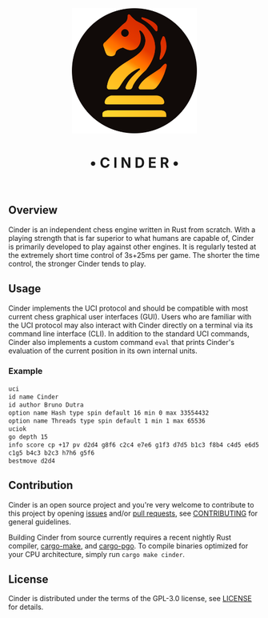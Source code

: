 
<div align="center">
<img src="logo.svg" width="250px" alt="Cinder"/>
<h1>• C I N D E R •</h1>
<br>
</div>

## Overview

Cinder is an independent chess engine written in Rust from scratch.
With a playing strength that is far superior to what humans are capable of,
Cinder is primarily developed to play against other engines. It is regularly tested
at the extremely short time control of 3s+25ms per game. The shorter the time control,
the stronger Cinder tends to play.

## Usage

Cinder implements the UCI protocol and should be compatible with most current
chess graphical user interfaces (GUI). Users who are familiar with the UCI protocol
may also interact with Cinder directly on a terminal via its command line interface (CLI).
In addition to the standard UCI commands, Cinder also implements a custom command `eval`
that prints Cinder's evaluation of the current position in its own internal units.

### Example

```
uci
id name Cinder
id author Bruno Dutra
option name Hash type spin default 16 min 0 max 33554432
option name Threads type spin default 1 min 1 max 65536
uciok
go depth 15
info score cp +17 pv d2d4 g8f6 c2c4 e7e6 g1f3 d7d5 b1c3 f8b4 c4d5 e6d5 c1g5 b4c3 b2c3 h7h6 g5f6
bestmove d2d4
```

## Contribution

Cinder is an open source project and you're very welcome to contribute to this project by
opening [issues] and/or [pull requests][pulls], see [CONTRIBUTING] for general guidelines.

Building Cinder from source currently requires a recent nightly Rust compiler,
[cargo-make], and [cargo-pgo]. To compile binaries optimized for your CPU architecture,
simply run `cargo make cinder`.

## License

Cinder is distributed under the terms of the GPL-3.0 license, see [LICENSE] for details.

[issues]:           https://github.com/brunocodutra/cinder/issues
[pulls]:            https://github.com/brunocodutra/cinder/pulls

[cargo-make]:       https://crates.io/crates/cargo-make
[cargo-pgo]:        https://crates.io/crates/cargo-pgo

[LICENSE]:          https://github.com/brunocodutra/cinder/blob/master/LICENSE
[CONTRIBUTING]:     https://github.com/brunocodutra/cinder/blob/master/CONTRIBUTING.md
